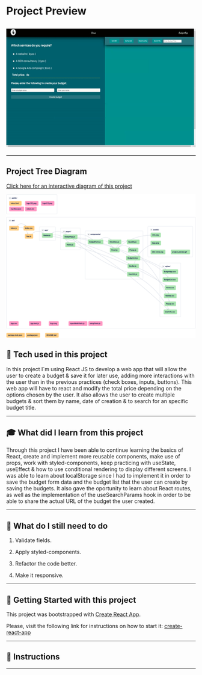 # **Project Preview**

## ![tree diagram](https://github.com/Pabl0Parra/Budget_App_React_v3/blob/solutions/src/assets/project_preview.gif)

---

## **Project Tree Diagram**

[Click here for an interactive diagram of this project](https://app.codesee.io/maps/8c8ded60-fb80-11ec-804c-0f4dc38e2b97)

![tree diagram](./src/assets/project_tree.svg)

## :wrench: **Tech used in this project**

In this project I´m using React JS to develop a web app that will allow the user to create a budget & save it for later use, adding more interactions with the user than in the previous practices (check boxes, inputs, buttons). This web app will have to react and modify the total price depending on the options chosen by the user.
It also allows the user to create multiple budgets & sort them by name, date of creation & to search for an specific budget title.

---

## :mortar_board: **What did I learn from this project**

Through this project I have been able to continue learning the basics of React, create and implement more reusable components, make use of props, work with styled-components, keep practicing with useState, useEffect & how to use conditional rendering to display different screens.
I was able to learn about localStorage since I had to implement it in order to save the budget form data and the budget list that the user can create by saving the budgets. It also gave the oportunity to learn about React routes, as well as the implementation of the useSearchParams hook in order to be able to share the actual URL of the budget the user created.

---

## :memo: **What do I still need to do**

1. Validate fields.

2. Apply styled-components.

3. Refactor the code better.

4. Make it responsive.

---

## :seedling: **Getting Started with this project**

This project was bootstrapped with [Create React App](https://github.com/facebook/create-react-app).

Please, visit the following link for instructions on how to start it: [create-react-app](https://create-react-app.dev/)

---

## :bookmark_tabs: **Instructions**

---
